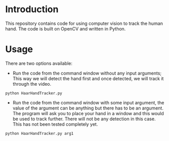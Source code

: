 # Introduction

This repository contains code for using computer vision to track the human hand.  The code is built on OpenCV and written in Python.

# Usage

There are two options available:

- Run the code from the command window without any input arguments;  This way we will detect the hand first and once detected, we will track it through the video.  

`python HaarHandTracker.py`
     
- Run the code from the command window with some input argument, the value of the argument can be anything but there has to be an argument.  The program will ask you to place your hand in a window and this would be used to track further. There will not be any detection in this case. This has not been tested completely yet.  

`python HaarHandTracker.py arg1`
      
